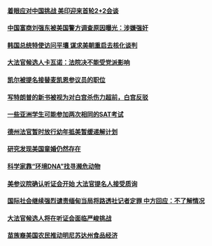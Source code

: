 #### [着眼应对中国挑战 美印迎来首轮2+2会谈](../pages/zg_yre_rvq/4558320.md) 

#### [中国富商刘强东被美国警方调查原因曝光：涉嫌强奸](../pages/zg_yre_rvq/4558312.md) 

#### [韩国总统特使访问平壤 谋求美朝重启去核化谈判](../pages/zg_yre_rvq/4558281.md) 

#### [大法官候选人卡瓦诺：法院决不能受党派影响](../pages/zg_yre_rvq/4557815.md) 

#### [凯尔被提名接替麦凯恩参议员的职位](../pages/zg_yre_rvq/4557783.md) 

#### [写特朗普的新书被视为对白宫杀伤力超前，白宫反驳](../pages/zg_yre_rvq/4557734.md) 

#### [一些亚洲学生可能参加两次相同的SAT考试](../pages/zg_yre_rvq/4557664.md) 

#### [德州法官暂时放行幼年抵美暂缓递解计划](../pages/zg_yre_rvq/4557577.md) 

#### [研究发现美国童婚仍然存在](../pages/zg_yre_rvq/4557370.md) 

#### [科学家靠“环境DNA”找寻濒危动物](../pages/zg_yre_rvq/4557362.md) 

#### [美参议院确认听证会开始 大法官提名人接受质询](../pages/zg_yre_rvq/4557159.md) 

#### [国际社会继续强烈谴责缅甸当局将路透社记者定罪 中方回应：不了解情况](../pages/zg_yre_rvq/4556741.md) 

#### [大法官候选人将在听证会面临严峻挑战](../pages/zg_yre_rvq/4556259.md) 

#### [苗族裔美国农民推动明尼苏达州食品经济](../pages/zg_yre_rvq/4556199.md) 

